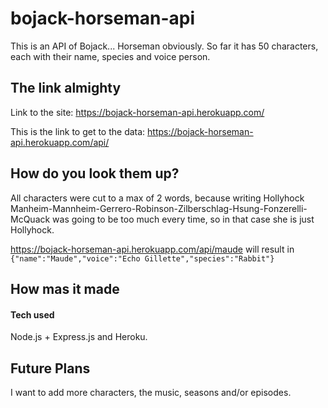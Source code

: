 # bojack-horseman-api

This is an API of Bojack... Horseman obviously. So far it has 50 characters, each with their name, species and voice person. 

## The link almighty

Link to the site: https://bojack-horseman-api.herokuapp.com/ 

This is the link to get to the data: https://bojack-horseman-api.herokuapp.com/api/ 

## How do you look them up? 

All characters were cut to a max of 2 words, because writing Hollyhock Manheim-Mannheim-Gerrero-Robinson-Zilberschlag-Hsung-Fonzerelli-McQuack was going to be too much every time, so in that case she is just Hollyhock. 

https://bojack-horseman-api.herokuapp.com/api/maude will result in `{"name":"Maude","voice":"Echo Gillette","species":"Rabbit"} ` 

## How mas it made

#### Tech used

Node.js + Express.js and Heroku. 

## Future Plans

I want to add more characters, the music, seasons and/or episodes.  

